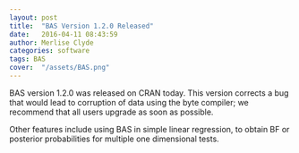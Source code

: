 ```yaml
---
layout: post
title:  "BAS Version 1.2.0 Released"
date:   2016-04-11 08:43:59
author: Merlise Clyde
categories: software
tags: BAS
cover:  "/assets/BAS.png"
---
```


BAS version 1.2.0 was released on CRAN today.  This version corrects a
bug that would lead to corruption of data using the byte
compiler; we recommend that all users upgrade as soon as possible.

Other features include using BAS in simple linear regression, to
obtain BF or posterior probabilities for multiple one dimensional
tests.
